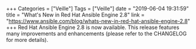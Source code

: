 +++
Categories = ["Veille"]
Tags = ["Veille"]
date = "2019-06-04 19:31:59"
title = "What's New in Red Hat Ansible Engine 2.8"
link = "https://www.ansible.com/blog/whats-new-in-red-hat-ansible-engine-2.8"
+++
Red Hat Ansible Engine 2.8 is now available. This release features many improvements and enhancements (please refer to the CHANGELOG for more details).